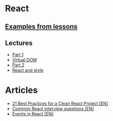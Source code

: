 # React

## [Examples from lessons](./examples)

## Lectures
* [Part 1](./part1)
* [Virtual DOM](./virtualDom)
* [Part 2](./part2)
* [React and style](./reactAndStyle)
<!-- 
* [React router](./router)
* [React project structure](./projectStructure)
-->
<!--
-->

# Articles
* [21 Best Practices for a Clean React Project [EN]](https://betterprogramming.pub/21-best-practices-for-a-clean-react-project-df788a682fb)
* [Common React interview questions [EN]](https://dev.to/scrimba/react-interview-questions-to-expect-in-2021-with-answers-dfl)
* [Events in React [EN]](https://www.freecodecamp.org/news/event-propagation-event-bubbling-event-catching-beginners-guide/#how-event-bubbling-happens-in-react)
